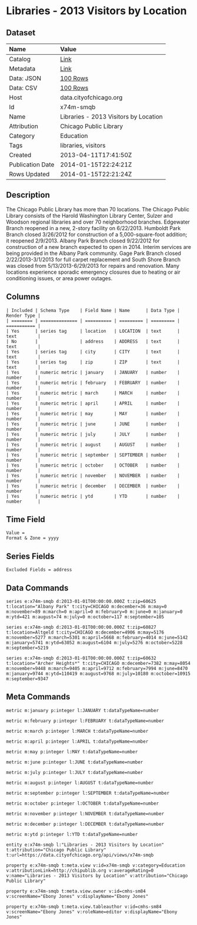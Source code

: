 # Libraries - 2013 Visitors by Location

## Dataset

| Name | Value |
| :--- | :---- |
| Catalog | [Link](https://catalog.data.gov/dataset/libraries-2013-visitors-by-location-efe12) |
| Metadata | [Link](https://data.cityofchicago.org/api/views/x74m-smqb) |
| Data: JSON | [100 Rows](https://data.cityofchicago.org/api/views/x74m-smqb/rows.json?max_rows=100) |
| Data: CSV | [100 Rows](https://data.cityofchicago.org/api/views/x74m-smqb/rows.csv?max_rows=100) |
| Host | data.cityofchicago.org |
| Id | x74m-smqb |
| Name | Libraries - 2013 Visitors by Location |
| Attribution | Chicago Public Library |
| Category | Education |
| Tags | libraries, visitors |
| Created | 2013-04-11T17:41:50Z |
| Publication Date | 2014-01-15T22:24:21Z |
| Rows Updated | 2014-01-15T22:21:24Z |

## Description

The Chicago Public Library has more than 70 locations. The Chicago Public Library consists of the Harold Washington Library Center, Sulzer and Woodson regional libraries and over 70 neighborhood branches. Edgewater Branch reopened in a new, 2-story facility on 6/22/2013. Humboldt Park Branch closed 3/26/2012 for construction of a 5,000-square-foot addition; it reopened 2/9/2013. Albany Park Branch closed 9/22/2012 for construction of a new branch expected to open in 2014. Interim services are being provided in the Albany Park community. Gage Park Branch closed 2/22/2013-3/1/2013 for full carpet replacement and South Shore Branch was closed from 5/13/2013-6/29/2013 for repairs and renovation. Many locations experience sporadic emergency closures due to heating or air conditioning issues, or area power outages.

## Columns

```ls
| Included | Schema Type    | Field Name | Name      | Data Type | Render Type |
| ======== | ============== | ========== | ========= | ========= | =========== |
| Yes      | series tag     | location   | LOCATION  | text      | text        |
| No       |                | address    | ADDRESS   | text      | text        |
| Yes      | series tag     | city       | CITY      | text      | text        |
| Yes      | series tag     | zip        | ZIP       | text      | text        |
| Yes      | numeric metric | january    | JANUARY   | number    | number      |
| Yes      | numeric metric | february   | FEBRUARY  | number    | number      |
| Yes      | numeric metric | march      | MARCH     | number    | number      |
| Yes      | numeric metric | april      | APRIL     | number    | number      |
| Yes      | numeric metric | may        | MAY       | number    | number      |
| Yes      | numeric metric | june       | JUNE      | number    | number      |
| Yes      | numeric metric | july       | JULY      | number    | number      |
| Yes      | numeric metric | august     | AUGUST    | number    | number      |
| Yes      | numeric metric | september  | SEPTEMBER | number    | number      |
| Yes      | numeric metric | october    | OCTOBER   | number    | number      |
| Yes      | numeric metric | november   | NOVEMBER  | number    | number      |
| Yes      | numeric metric | december   | DECEMBER  | number    | number      |
| Yes      | numeric metric | ytd        | YTD       | number    | number      |
```

## Time Field

```ls
Value = 
Format & Zone = yyyy
```

## Series Fields

```ls
Excluded Fields = address
```

## Data Commands

```ls
series e:x74m-smqb d:2013-01-01T00:00:00.000Z t:zip=60625 t:location="Albany Park" t:city=CHICAGO m:december=36 m:may=0 m:november=89 m:march=0 m:april=0 m:february=0 m:june=0 m:january=0 m:ytd=421 m:august=74 m:july=0 m:october=117 m:september=105

series e:x74m-smqb d:2013-01-01T00:00:00.000Z t:zip=60827 t:location=Altgeld t:city=CHICAGO m:december=4906 m:may=5176 m:november=5277 m:march=5301 m:april=5668 m:february=4014 m:june=5142 m:january=5741 m:ytd=63052 m:august=6104 m:july=5276 m:october=5228 m:september=5219

series e:x74m-smqb d:2013-01-01T00:00:00.000Z t:zip=60632 t:location="Archer Heights*" t:city=CHICAGO m:december=7382 m:may=8054 m:november=9448 m:march=9405 m:april=9712 m:february=7994 m:june=8470 m:january=9744 m:ytd=110419 m:august=9768 m:july=10180 m:october=10915 m:september=9347
```

## Meta Commands

```ls
metric m:january p:integer l:JANUARY t:dataTypeName=number

metric m:february p:integer l:FEBRUARY t:dataTypeName=number

metric m:march p:integer l:MARCH t:dataTypeName=number

metric m:april p:integer l:APRIL t:dataTypeName=number

metric m:may p:integer l:MAY t:dataTypeName=number

metric m:june p:integer l:JUNE t:dataTypeName=number

metric m:july p:integer l:JULY t:dataTypeName=number

metric m:august p:integer l:AUGUST t:dataTypeName=number

metric m:september p:integer l:SEPTEMBER t:dataTypeName=number

metric m:october p:integer l:OCTOBER t:dataTypeName=number

metric m:november p:integer l:NOVEMBER t:dataTypeName=number

metric m:december p:integer l:DECEMBER t:dataTypeName=number

metric m:ytd p:integer l:YTD t:dataTypeName=number

entity e:x74m-smqb l:"Libraries - 2013 Visitors by Location" t:attribution="Chicago Public Library" t:url=https://data.cityofchicago.org/api/views/x74m-smqb

property e:x74m-smqb t:meta.view v:id=x74m-smqb v:category=Education v:attributionLink=http://chipublib.org v:averageRating=0 v:name="Libraries - 2013 Visitors by Location" v:attribution="Chicago Public Library"

property e:x74m-smqb t:meta.view.owner v:id=cmhs-sm84 v:screenName="Ebony Jones" v:displayName="Ebony Jones"

property e:x74m-smqb t:meta.view.tableauthor v:id=cmhs-sm84 v:screenName="Ebony Jones" v:roleName=editor v:displayName="Ebony Jones"
```